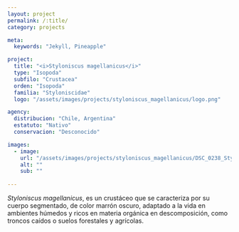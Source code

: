 ```yaml
---
layout: project
permalink: /:title/
category: projects

meta:
  keywords: "Jekyll, Pineapple"

project:
  title: "<i>Styloniscus magellanicus</i>"
  type: "Isopoda"
  subfilo: "Crustacea"
  orden: "Isopoda"
  familia: "Styloniscidae"
  logo: "/assets/images/projects/styloniscus_magellanicus/logo.png"

agency:
  distribucion: "Chile, Argentina"
  estatuto: "Nativo"
  conservacion: "Desconocido"

images:
  - image:
    url: "/assets/images/projects/styloniscus_magellanicus/DSC_0238_Styloniscus magellanicus.jpg"
    alt: ""
    sub: ""
  
---
```

<p><i>Styloniscus magellanicus</i>, es un crustáceo que se caracteriza por su cuerpo segmentado, de color marrón oscuro, adaptado a la vida en ambientes húmedos y ricos en materia orgánica en descomposición, como troncos caídos o suelos forestales y agrícolas.</p>
